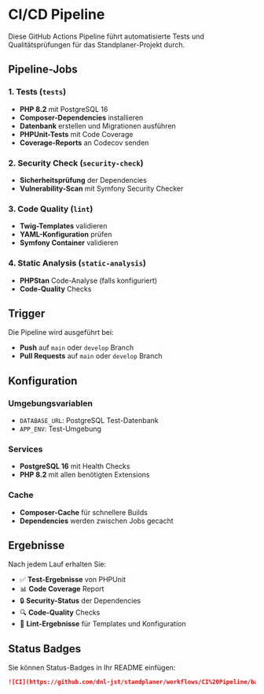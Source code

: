 # CI/CD Pipeline

Diese GitHub Actions Pipeline führt automatisierte Tests und Qualitätsprüfungen für das Standplaner-Projekt durch.

## Pipeline-Jobs

### 1. Tests (`tests`)
- **PHP 8.2** mit PostgreSQL 16
- **Composer-Dependencies** installieren
- **Datenbank** erstellen und Migrationen ausführen
- **PHPUnit-Tests** mit Code Coverage
- **Coverage-Reports** an Codecov senden

### 2. Security Check (`security-check`)
- **Sicherheitsprüfung** der Dependencies
- **Vulnerability-Scan** mit Symfony Security Checker

### 3. Code Quality (`lint`)
- **Twig-Templates** validieren
- **YAML-Konfiguration** prüfen
- **Symfony Container** validieren

### 4. Static Analysis (`static-analysis`)
- **PHPStan** Code-Analyse (falls konfiguriert)
- **Code-Quality** Checks

## Trigger

Die Pipeline wird ausgeführt bei:
- **Push** auf `main` oder `develop` Branch
- **Pull Requests** auf `main` oder `develop` Branch

## Konfiguration

### Umgebungsvariablen
- `DATABASE_URL`: PostgreSQL Test-Datenbank
- `APP_ENV`: Test-Umgebung

### Services
- **PostgreSQL 16** mit Health Checks
- **PHP 8.2** mit allen benötigten Extensions

### Cache
- **Composer-Cache** für schnellere Builds
- **Dependencies** werden zwischen Jobs gecacht

## Ergebnisse

Nach jedem Lauf erhalten Sie:
- ✅ **Test-Ergebnisse** von PHPUnit
- 📊 **Code Coverage** Report
- 🔒 **Security-Status** der Dependencies
- 🔍 **Code-Quality** Checks
- 📝 **Lint-Ergebnisse** für Templates und Konfiguration

## Status Badges

Sie können Status-Badges in Ihr README einfügen:

```markdown
![CI](https://github.com/dnl-jst/standplaner/workflows/CI%20Pipeline/badge.svg)
```
